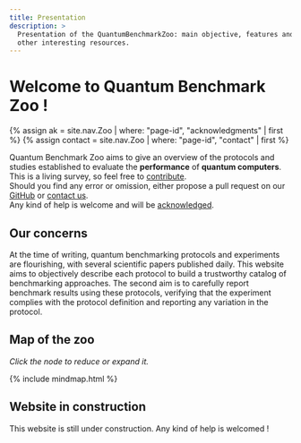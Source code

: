 ```yaml
---
title: Presentation
description: >
  Presentation of the QuantumBenchmarkZoo: main objective, features and 
  other interesting resources.
---
```


# Welcome to Quantum Benchmark Zoo !
{% assign ak = site.nav.Zoo | where: "page-id", "acknowledgments" | first %}
{% assign contact = site.nav.Zoo | where: "page-id", "contact" | first %}

Quantum Benchmark Zoo aims to give an overview of the protocols and studies established to evaluate the **performance** of **quantum computers**. This is a living survey, so feel free to <a href="{{ site.git.repository_url }}/blob/master/README.md" target="_blank">contribute</a>.  
Should you find any error or omission, either propose a pull request on our <a href="{{ site.git.repository_url }}" target="_blank">GitHub</a> or <a href="{{ contact.url | prepend: site.baseurl }}" target="_blank">contact us</a>.  
Any kind of help is welcome and will be <a href="{{ ak.url | prepend: site.baseurl }}" target="_blank">acknowledged</a>.

## Our concerns

At the time of writing, quantum benchmarking protocols and experiments are flourishing, with several scientific papers published daily. This website aims to objectively describe each protocol to build a trustworthy catalog of benchmarking approaches. The second aim is to carefully report benchmark results using these protocols, verifying that the experiment complies with the protocol definition and reporting any variation in the protocol.

## Map of the zoo

*Click the node to reduce or expand it.*

<div class="my-mind-map" id="mind-map">
{%  include mindmap.html %}
</div>

## Website in construction

This website is still under construction. Any kind of help is welcomed !
